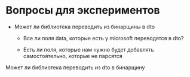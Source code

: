 # Вопросы для экспериментов

- Может ли библиотека переводить из бинарщины в dto

  - Все ли поля data, которые есть у microsoft переводятся в dto?

  - Есть ли поля, которые нам нужно будет добавлять самостоятельно, которые не парсятся

Может ли библиотека переводить из dto в бинарщину